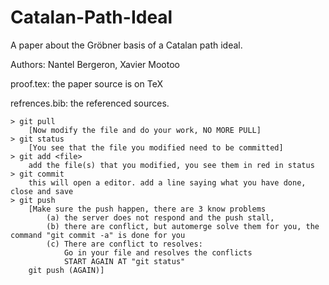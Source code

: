 #  Catalan-Path-Ideal

A paper about the Gröbner basis of a Catalan path ideal.

Authors: Nantel Bergeron, Xavier Mootoo

proof.tex: the paper source is on TeX

refrences.bib: the referenced sources.

```
> git pull
    [Now modify the file and do your work, NO MORE PULL]
> git status
    [You see that the file you modified need to be committed]
> git add <file>
    add the file(s) that you modified, you see them in red in status
> git commit 
    this will open a editor. add a line saying what you have done, close and save
> git push
    [Make sure the push happen, there are 3 know problems
        (a) the server does not respond and the push stall,
        (b) there are conflict, but automerge solve them for you, the command "git commit -a" is done for you
        (c) There are conflict to resolves:
            Go in your file and resolves the conflicts
            START AGAIN AT "git status" 
    git push (AGAIN)]
```
